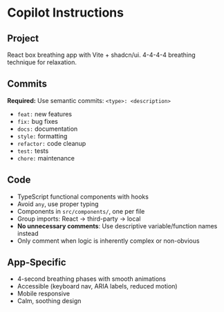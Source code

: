 # Copilot Instructions

## Project
React box breathing app with Vite + shadcn/ui. 4-4-4-4 breathing technique for relaxation.

## Commits
**Required:** Use semantic commits: `<type>: <description>`
- `feat:` new features
- `fix:` bug fixes
- `docs:` documentation
- `style:` formatting
- `refactor:` code cleanup
- `test:` tests
- `chore:` maintenance

## Code
- TypeScript functional components with hooks
- Avoid `any`, use proper typing
- Components in `src/components/`, one per file
- Group imports: React → third-party → local
- **No unnecessary comments**: Use descriptive variable/function names instead
- Only comment when logic is inherently complex or non-obvious

## App-Specific
- 4-second breathing phases with smooth animations
- Accessible (keyboard nav, ARIA labels, reduced motion)
- Mobile responsive
- Calm, soothing design
